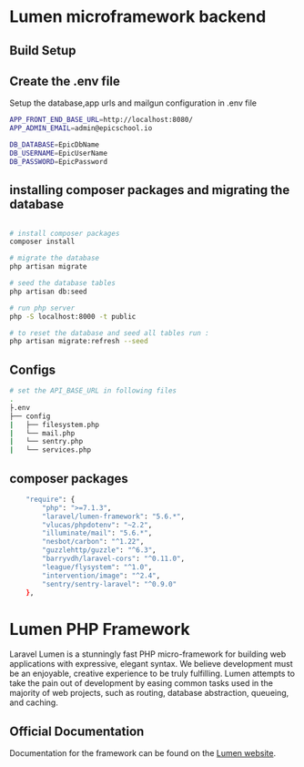 # Lumen microframework backend

>

## Build Setup

## Create the .env file

Setup the database,app urls and mailgun configuration in .env file

``` bash
APP_FRONT_END_BASE_URL=http://localhost:8080/
APP_ADMIN_EMAIL=admin@epicschool.io

DB_DATABASE=EpicDbName
DB_USERNAME=EpicUserName
DB_PASSWORD=EpicPassword

```

## installing composer packages and migrating the database 

``` bash

# install composer packages
composer install

# migrate the database
php artisan migrate

# seed the database tables
php artisan db:seed

# run php server
php -S localhost:8000 -t public

# to reset the database and seed all tables run :
php artisan migrate:refresh --seed

```

## Configs
``` bash
# set the API_BASE_URL in following files
.
├.env
├── config
|   ├── filesystem.php
|   └── mail.php
|   └── sentry.php
|   └── services.php
```

## composer packages
``` bash
    "require": {
        "php": ">=7.1.3",
        "laravel/lumen-framework": "5.6.*",
        "vlucas/phpdotenv": "~2.2",
        "illuminate/mail": "5.6.*",
        "nesbot/carbon": "^1.22",
        "guzzlehttp/guzzle": "^6.3",
        "barryvdh/laravel-cors": "^0.11.0",
        "league/flysystem": "^1.0",
        "intervention/image": "^2.4",
        "sentry/sentry-laravel": "^0.9.0"
    },
```

# Lumen PHP Framework

Laravel Lumen is a stunningly fast PHP micro-framework for building web applications with expressive, elegant syntax. We believe development must be an enjoyable, creative experience to be truly fulfilling. Lumen attempts to take the pain out of development by easing common tasks used in the majority of web projects, such as routing, database abstraction, queueing, and caching.

## Official Documentation

Documentation for the framework can be found on the [Lumen website](http://lumen.laravel.com/docs).
